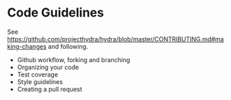 # Code Guidelines

See https://github.com/projecthydra/hydra/blob/master/CONTRIBUTING.md#making-changes
and following.

* Github workflow, forking and branching
* Organizing your code
* Test coverage
* Style guidelines
* Creating a pull request
